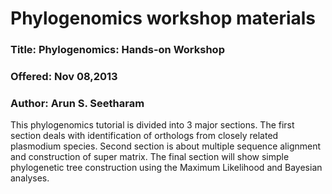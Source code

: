 # Phylogenomics workshop materials



### Title: Phylogenomics: Hands-on Workshop
### Offered: Nov 08,2013
### Author: Arun S. Seetharam

This phylogenomics tutorial is divided into 3 major sections. The first section deals with identification of
orthologs from closely related plasmodium species. Second section is about multiple sequence alignment
and construction of super matrix. The final section will show simple phylogenetic tree construction using
the Maximum Likelihood and Bayesian analyses.
